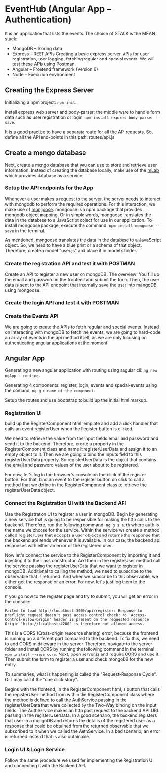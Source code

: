 # EventHub (Angular App – Authentication)
It is an application that lists the events. The choice of STACK is the MEAN stack:
* MongoDB – Storing data
* Express – REST APIs
Creating a basic express server. APIs for user registration, user logging, fetching regular and special events. We will test these APIs using Postman.
* Angular – Frontend framework (Version 6)
* Node – Execution environment

## Creating the Express Server

Initializing a npm project: `npm init`.

install express web server and body-parser; the middle ware to handle form data such as user registration or login: `npm install express body-parser --save`.

It is a good practice to have a separate route for all the API requests. So, define all the API end-points in this path: routes/api.js

## Create a mongo database

Next, create a mongo database that you can use to store and retrieve user information. Instead of creating the database locally, make use of the [mLab](https://mlab.com/) which provides database as a service.

### Setup the API endpoints for the App

Whenever a user makes a request to the server, the server needs to interact with mongodb to perform the required operations. For this interaction, we make use of [mongoose](https://mongoosejs.com/). mongoose is a npm package that provides mongodb object mapping. Or in simple words, mongoose translates the data in the database to a JavaScript object for use in our application. To install mongoose package, execute the command: `npm install mongoose --save` in the terminal.

As mentioned, mongoose translates the data in the database to a JavaScript object. So, we need to have a blue print or a schema of that object. Therefore, create a model "user.js" and place it in model’s folder.

### Create the registration API and test it with POSTMAN

Create an API to register a new user on mongoDB. The overview: You fill up the email and password in the frontend and submit the form. Then, the user data is sent to the API endpoint that internally save the user into mangoDB using mongoose.

### Create the login API and test it with POSTMAN


### Create the Events API

We are going to create the APIs to fetch regular and special events. Instead on interacting with mongoDB to fetch the events, we are going to hard-code an array of events in the api method itself, as we are only focusing on authenticating angular applications at the moment.

## Angular App

Generating a new angular application with routing using angular cli: `ng new ngApp --routing`. 

Generating 4 components: register, login, events and special-events using the comand: `ng g c name-of-the-component`.

Setup the routes and use bootstrap to build up the initial html markup.

### Registration UI

build up the RegisterComponent html template and add a click handler that calls an event registerUser when the Register button is clicked.

We need to retrieve the value from the input fields email and password and send it to the backend. Therefore, create a property in the RegisterComponent class and name it registerUserData and assign it to an empty object to it. Then we are going to bind the inputs field to this registerUserData property. So registerUserData is the object that contains the email and password values of the user about to be registered.

For now, let's log to the browser's console on the click of the register button. For that, bind an event to the register button on click to call a method that we define in the RegisterComponent class to retrieve the registerUserData object.

### Connect the Registration UI with the Backend API

Use the Registration UI to register a user in mongoDB. Begin by generating a new service that is going to be responsible for making the http calls to the backend. Therefore, run the following command: `ng g s auth` where auth is the name we choose for the service. Within the service we create a method called registerUser that accepts a user object and returns the response that the backend api sends whenever it is available. In our case, the backend api responses with either an error or the registered user.

Now let's connect the service to the RegisterComponent by importing it and injecting it to the class constructor. And then in the registerUser method call the service passing the registerUserData that we want to register in mongoDB. Additional to calling the method, we need to subscribe to the observable that is returned. And when we subscribe to this observable, we either get the response or an error. For now, let's just log them to the console.

If you go now to the register page and try to submit, you will get an error in the console:

    Failed to load http://localhost:3000/api/register: Response to preflight request doesn't pass access control check: No 'Access-Control-Allow-Origin' header is present on the requested resource. Origin 'http://localhost:4200' is therefore not allowed access.

This is a CORS (Cross-origin resource sharing) error, because the frontend is running on a different port compared to the backend. To fix this, we need to add CORS middleware in the server. Therefore, navigate to the server folder and install CORS by running the following command in the terminal: `npm install --save cors`. Next, open server.js and require CORS and use it. Then submit the form to register a user and check mongoDB for the new entry.

To summaries, what is happening is called the "Request-Response Cycle". Or I may call it the "one click story".

Begins with the frontend, in the RegisterComponent html, a button that calls the registerUser method from within the RegisterComponent class where the method is defined to call the AuthService passing in the registerUserData that were collected by the Two-Way binding on the input fields. The AuthService makes an http post request to the backend API URL passing in the registerUserData. In a good scenario, the backend registers that user in a mongoDB and returns the details of the registered user as a response that could be obtained from the returned observable that we subscribed to it when we called the AuthService. In a bad scenario, an error is returned instead that is also obtainable.

### Login UI & Login Service

Follow the same procedure we used for implementing the Registration UI and connecting it with the Backend API.